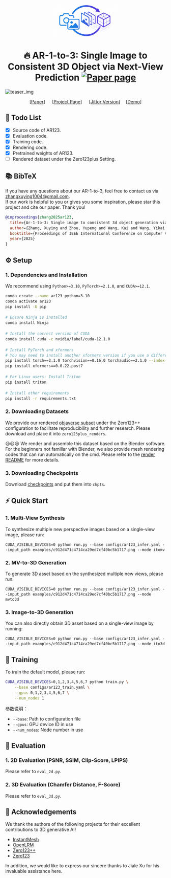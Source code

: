 <p align="center">
  <img src="assets/logo.png" height=100>
  
</p>


<div align="center">

# 🔥 AR-1-to-3: Single Image to Consistent 3D Object via Next-View Prediction [![Paper page](https://huggingface.co/datasets/huggingface/badges/resolve/main/paper-page-md-dark.svg)]()  
</div>

![teaser_img](assets/teaser.png)
<div align="center">
  
  [[Paper](https://arxiv.org/pdf/2503.12929)] &emsp; [[Project Page](https://zhangxuying1004.github.io/projects/AR123/)] &emsp;  [[Jittor Version]()]&emsp; [[Demo]()]   <br>

</div>


## 🚩 Todo List
- [x] Source code of AR123.
- [x] Evaluation code.
- [x] Training code.
- [x] Rendering code.
- [x] Pretrained weights of AR123.
- [ ] Rendered dataset under the Zero123plus Setting.

## :books: BibTeX

If you have any questions about our AR-1-to-3, feel free to contact us via zhangxuying1004@gmail.com.  
If our work is helpful to you or gives you some inspiration, please star this project and cite our paper. Thank you!

```BibTeX
@inproceedings{zhang2025ar123,
  title={Ar-1-to-3: Single image to consistent 3d object generation via next-view prediction},
  author={Zhang, Xuying and Zhou, Yupeng and Wang, Kai and Wang, Yikai and Jiao, Shaohui and Zhou, Daquan and Hou, Qibin and Cheng, Ming-Ming},
  booktitle={Proceedings of IEEE International Conference on Computer Vision},
  year={2025}
}
```



## ⚙️ Setup
### 1. Dependencies and Installation
We recommend using `Python>=3.10`, `PyTorch>=2.1.0`, and `CUDA>=12.1`.
```bash
conda create --name ar123 python=3.10
conda activate ar123
pip install -U pip

# Ensure Ninja is installed
conda install Ninja

# Install the correct version of CUDA
conda install cuda -c nvidia/label/cuda-12.1.0

# Install PyTorch and xformers
# You may need to install another xformers version if you use a different PyTorch version
pip install torch==2.1.0 torchvision==0.16.0 torchaudio==2.1.0 --index-url https://download.pytorch.org/whl/cu121
pip install xformers==0.0.22.post7

# For Linux users: Install Triton 
pip install triton

# Install other requirements
pip install -r requirements.txt
```
### 2. Downloading Datasets
We provide our rendered [objaverse subset]() under the Zero123++ configuration to facilitate reproducibility and further research.
Please download and place it into `zero123plus_renders`.

😃😃😃 We render and assemble this dataset based on the Blender software. 
For the beginners not familiar with Blender, we also provide mesh rendering codes that can run automatically on the cmd.
Please refer to the [render README](render/RENDER.md) for more details.


### 3. Downloading Checkpoints
Download [checkpoints](https://huggingface.co/zhangxuying1004/AR-1-to-3/) and put them into `ckpts`.


## ⚡ Quick Start

### 1. Multi-View Synthesis
To synthesize multiple new perspective images based on a single-view image, please run:
``` 
CUDA_VISIBLE_DEVICES=0 python run.py --base configs/ar123_infer.yaml --input_path examples/c912d471c4714ca29ed7cf40bc5b1717.png --mode itomv
```

### 2. MV-to-3D Generation 
To generate 3D asset based on the synthesized multiple new views, please run:
``` 
CUDA_VISIBLE_DEVICES=0 python run.py --base configs/ar123_infer.yaml --input_path examples/c912d471c4714ca29ed7cf40bc5b1717.png --mode mvto3d
```

### 3. Image-to-3D Generation
You can also directly obtain 3D asset based on a single-view image by running:
``` 
CUDA_VISIBLE_DEVICES=0 python run.py --base configs/ar123_infer.yaml --input_path examples/c912d471c4714ca29ed7cf40bc5b1717.png --mode ito3d
```


## 🚀 Training

To train the default model, please run:
```bash
CUDA_VISIBLE_DEVICES=0,1,2,3,4,5,6,7 python train.py \
    --base configs/ar123_train.yaml \
    --gpus 0,1,2,3,4,5,6,7 \
    --num_nodes 1
```

参数说明：
- `--base`: Path to configuration file
- `--gpus`: GPU device ID in use
- `--num_nodes`: Node number in use


## 🤖 Evaluation
### 1. 2D Evaluation (PSNR, SSIM, Clip-Score, LPIPS)
Please refer to `eval_2d.py`.

### 2. 3D Evaluation (Chamfer Distance, F-Score)
Please refer to `eval_3d.py`.






## 🤗 Acknowledgements

We thank the authors of the following projects for their excellent contributions to 3D generative AI!

- [InstantMesh](https://github.com/TencentARC/InstantMesh)
- [OpenLRM](https://github.com/3DTopia/OpenLRM)
- [Zero123++](https://github.com/SUDO-AI-3D/zero123plus)
- [Zero123](https://github.com/cvlab-columbia/zero123)

In addition, we would like to express our sincere thanks to Jiale Xu for his invaluable assistance here.


